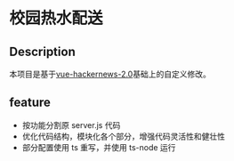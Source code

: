 # 校园热水配送

## Description

本项目是基于[vue-hackernews-2.0](https://github.com/vuejs/vue-hackernews-2.0)基础上的自定义修改。

## feature

-   按功能分割原 server.js 代码
-   优化代码结构，模块化各个部分，增强代码灵活性和健壮性
-   部分配置使用 ts 重写，并使用 ts-node 运行
